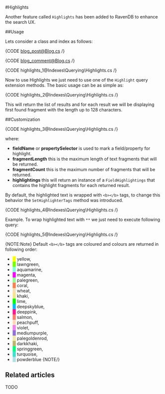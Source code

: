 ﻿#Highlights

Another feature called `Highlights` has been added to RavenDB to enhance the search UX.

##Usage

Lets consider a class and index as follows:   

{CODE blog_post@Blog.cs /}

{CODE blog_comment@Blog.cs /}

{CODE highlights_1@Indexes\Querying\Highlights.cs /}

Now to use Highlights we just need to use one of the `Highlight` query extension methods. The basic usage can be as simple as:   

{CODE highlights_2@Indexes\Querying\Highlights.cs /}

This will return the list of results and for each result we will be displaying first found fragment with the length up to 128 characters.

##Customization

{CODE highlights_3@Indexes\Querying\Highlights.cs /}

where:   
* **fieldName** or **propertySelector** is used to mark a field/property for highlight.   
* **fragmentLength** this is the maximum length of text fragments that will be returned.   
* **fragmentCount** this is the maximum number of fragments that will be returned.   
* **highlightings** this will return an instance of a `FieldHighlightings` that contains the highlight fragments for each returned result.       

By default, the highlighted text is wrapped with `<b></b>` tags, to change this behavior the `SetHighlighterTags` method was introduced.

{CODE highlights_4@Indexes\Querying\Highlights.cs /}

Example. To wrap highlighted text with `**` we just need to execute following query:   

{CODE highlights_5@Indexes\Querying\Highlights.cs /}

{NOTE:Note}
Default `<b></b>` tags are coloured and colours are returned in following order:

- <span style="border-left: 10px solid yellow">&nbsp;</span>yellow,
- <span style="border-left: 10px solid lawngreen">&nbsp;</span>lawngreen,
- <span style="border-left: 10px solid aquamarine">&nbsp;</span>aquamarine,
- <span style="border-left: 10px solid magenta">&nbsp;</span>magenta,
- <span style="border-left: 10px solid palegreen">&nbsp;</span>palegreen,
- <span style="border-left: 10px solid coral">&nbsp;</span>coral,
- <span style="border-left: 10px solid wheat">&nbsp;</span>wheat,
- <span style="border-left: 10px solid khaki">&nbsp;</span>khaki,
- <span style="border-left: 10px solid lime">&nbsp;</span>lime,
- <span style="border-left: 10px solid deepskyblue">&nbsp;</span>deepskyblue,
- <span style="border-left: 10px solid deeppink">&nbsp;</span>deeppink,
- <span style="border-left: 10px solid salmon">&nbsp;</span>salmon,
- <span style="border-left: 10px solid peachpuff">&nbsp;</span>peachpuff,
- <span style="border-left: 10px solid violet">&nbsp;</span>violet,
- <span style="border-left: 10px solid mediumpurple">&nbsp;</span>mediumpurple,
- <span style="border-left: 10px solid palegoldenrod">&nbsp;</span>palegoldenrod,
- <span style="border-left: 10px solid darkkhaki">&nbsp;</span>darkkhaki,
- <span style="border-left: 10px solid springgreen">&nbsp;</span>springgreen,
- <span style="border-left: 10px solid turquoise">&nbsp;</span>turquoise,
- <span style="border-left: 10px solid powderblue">&nbsp;</span>powderblue
{NOTE/}

## Related articles

TODO
